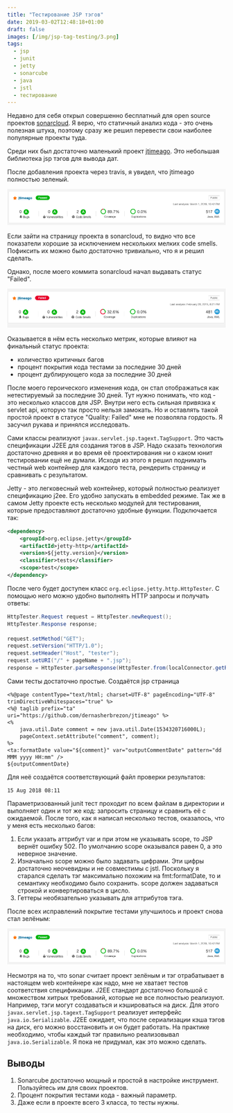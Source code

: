 ```yaml
---
title: "Тестирование JSP тэгов"
date: 2019-03-02T12:48:18+01:00
draft: false
images: [/img/jsp-tag-testing/3.png]
tags:
  - jsp
  - junit
  - jetty
  - sonarcube
  - java
  - jstl
  - тестирование
---
```

Недавно для себя открыл совершенно бесплатный для open source проектов [sonarcloud](https://sonarcloud.io/organizations/dernasherbrezon-github/projects). Я верю, что статичный анализ кода - это очень полезная штука, поэтому сразу же решил перевести свои наиболее популярные проекты туда.  

Среди них был достаточно маленький проект [jtimeago](https://github.com/dernasherbrezon/jtimeago). Это небольшая библиотека jsp тэгов для вывода дат.

После добавления проекта через travis, я увидел, что jtimeago полностью зеленый.

![](/img/jsp-tag-testing/1.png)

Если зайти на страницу проекта в sonarcloud, то видно что все показатели хорошие за исключением нескольких мелких code smells. Пофиксить их можно было достаточно тривиально, что я и решил сделать.

Однако, после моего коммита sonarcloud начал выдавать статус "Failed". 

![](/img/jsp-tag-testing/2.png)

Оказывается в нём есть несколько метрик, которые влияют на финальный статус проекта:

 * количество критичных багов
 * процент покрытия кода тестами за последние 30 дней
 * процент дублирующего кода за последние 30 дней
 
После моего героического изменения кода, он стал отображаться как нетестируемый за последние 30 дней. Тут нужно понимать, что код - это несколько классов для JSP. Внутри него есть сильная привязка к servlet api, которую так просто нельзя замокать. Но и оставлять такой простой проект в статусе "Quality: Failed" мне не позволяла гордость. Я засучил рукава и принялся исследовать.

Сами классы реализуют ```javax.servlet.jsp.tagext.TagSupport```. Это часть спецификации J2EE для создания тэгов в JSP. Надо сказать технология достаточно древняя и во время её проектирования ни о каком юнит тестировании ещё не думали. Исходя из этого я решил поднимать честный web контейнер для каждого теста, рендерить страницу и сравнивать с результатом. 

Jetty - это легковесный web контейнер, который полностью реализует спецификацию j2ee. Его удобно запускать в embedded режиме. Так же в самом Jetty проекте есть несколько модулей для тестирования, которые предоставляют достаточно удобные функции. Подключается так:

```xml
<dependency>
	<groupId>org.eclipse.jetty</groupId>
	<artifactId>jetty-http</artifactId>
	<version>${jetty.version}</version>
	<classifier>tests</classifier>
	<scope>test</scope>
</dependency>
```

После чего будет доступен класс ```org.eclipse.jetty.http.HttpTester```. С помощью него можно удобно выполнять HTTP запросы и получать ответы:

```java
HttpTester.Request request = HttpTester.newRequest();
HttpTester.Response response;

request.setMethod("GET");
request.setVersion("HTTP/1.0");
request.setHeader("Host", "tester");
request.setURI("/" + pageName + ".jsp");
response = HttpTester.parseResponse(HttpTester.from(localConnector.getResponse(request.generate())));
```

Сами тесты достаточно простые. Создаётся jsp страница

```
<%@page contentType="text/html; charset=UTF-8" pageEncoding="UTF-8" trimDirectiveWhitespaces="true" %>
<%@ taglib prefix="ta" uri="https://github.com/dernasherbrezon/jtimeago" %>
<%
	java.util.Date comment = new java.util.Date(1534320716000L);
	pageContext.setAttribute("comment", comment);
%>
<ta:formatDate value="${comment}" var="outputCommentDate" pattern="dd MMM yyyy HH:mm" />
${outputCommentDate}
```

Для неё создаётся соответствующий файл проверки результатов:

```
15 Aug 2018 08:11
```

Параметризованный junit тест проходит по всем файлам в директории и выполняет один и тот же код: запросить страницу и сравнить её с ожидаемой. После того, как я написал несколько тестов, оказалось, что у меня есть несколько багов:

1. Если указать аттрибут var и при этом не указывать scope, то JSP вернёт ошибку 502. По умолчанию scope оказывался равен 0, а это неверное значение.
2. Изначально scope можно было задавать цифрами. Эти цифры достаточно неочевидны и не совместимы с jstl. Поскольку я старался сделать тэг максимально похожим на fmt:formatDate, то и семантику необходимо было сохранить. scope должен задаваться строкой и конвертироваться в цисло.
3. Геттеры необязательно указывать для аттрибутов тэга.

После всех исправлений покрытие тестами улучшилось и проект снова стал зелёным:

![](/img/jsp-tag-testing/3.png)

Несмотря на то, что sonar считает проект зелёным и тэг отрабатывает в настоящем web контейнере как надо, мне не хватает тестов соответствия спецификации. J2EE стандарт достаточно большой с множеством хитрых требований, которые не все полностью реализуют. Например, тэги могут создаваться и кэшироваться на диск. Для этого ```javax.servlet.jsp.tagext.TagSupport``` реализует интерфейс ```java.io.Serializable```. J2EE ожидает, что после сериализации кэша тэгов на диск, его можно восстановить и он будет работать. На практике необходимо, чтобы каждый тэг правильно реализовывал ```java.io.Serializable```. Я пока не придумал, как это можно сделать. 

Выводы
------

1. Sonarcube достаточно мощный и простой в настройке инструмент. Пользуйтесь им для своих проектов.
2. Процент покрытия тестами кода - важный параметр.
3. Даже если в проекте всего 3 класса, то тесты нужны.
